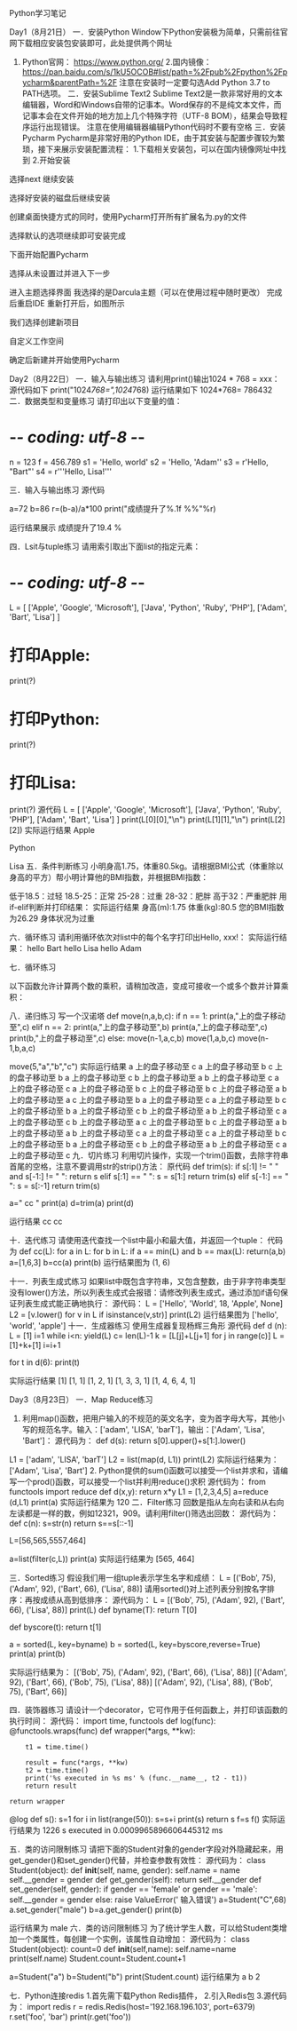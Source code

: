 Python学习笔记

Day1（8月21日）
一．安装Python
      Window下Python安装极为简单，只需前往官网下载相应安装包安装即可，此处提供两个网址
1.	Python官网：
https://www.python.org/
       2.国内镜像：https://pan.baidu.com/s/1kU5OCOB#list/path=%2Fpub%2Fpython%2Fpycharm&parentPath=%2F
注意在安装时一定要勾选Add Python 3.7 to PATH选项。
二．安装Sublime Text2
  Sublime Text2是一款非常好用的文本编辑器，Word和Windows自带的记事本。Word保存的不是纯文本文件，而记事本会在文件开始的地方加上几个特殊字符（UTF-8 BOM），结果会导致程序运行出现错误。
   注意在使用编辑器编辑Python代码时不要有空格
三．安装Pycharm
Pycharm是非常好用的Python IDE，由于其安装与配置步骤较为繁琐，接下来展示安装配置流程：
 1.下载相关安装包，可以在国内镜像网址中找到
 2.开始安装
 
选择next 继续安装
 
选择好安装的磁盘后继续安装
 
创建桌面快捷方式的同时，使用Pycharm打开所有扩展名为.py的文件
 
选择默认的选项继续即可安装完成

下面开始配置Pycharm
 
选择从未设置过并进入下一步
 
进入主题选择界面 我选择的是Darcula主题（可以在使用过程中随时更改）
完成后重启IDE
重新打开后，如图所示
 
我们选择创建新项目
 
自定义工作空间
 
确定后新建并开始使用Pycharm

Day2（8月22日）
一．输入与输出练习
        请利用print()输出1024 * 768 = xxx：
        源代码如下
        print("1024*768=",1024*768)
        运行结果如下
        1024*768= 786432
二．数据类型和变量练习
请打印出以下变量的值：

# -*- coding: utf-8 -*-
n = 123
f = 456.789
s1 = 'Hello, world'
s2 = 'Hello, \'Adam\''
s3 = r'Hello, "Bart"'
s4 = r'''Hello,
Lisa!'''
 
三．输入与输出练习
源代码 

a=72
b=86
r=(b-a)/a*100
print("成绩提升了%.1f %%"%r)

运行结果展示
成绩提升了19.4 %

四．Lsit与tuple练习
请用索引取出下面list的指定元素：

# -*- coding: utf-8 -*-

L = [
    ['Apple', 'Google', 'Microsoft'],
    ['Java', 'Python', 'Ruby', 'PHP'],
    ['Adam', 'Bart', 'Lisa']
]
# 打印Apple:
print(?)
# 打印Python:
print(?)
# 打印Lisa:
print(?)
源代码
L = [
    ['Apple', 'Google', 'Microsoft'],
    ['Java', 'Python', 'Ruby', 'PHP'],
    ['Adam', 'Bart', 'Lisa']
]
print(L[0][0],"\n")
print(L[1][1],"\n")
print(L[2][2])
实际运行结果
Apple

Python

Lisa
五．条件判断练习
小明身高1.75，体重80.5kg。请根据BMI公式（体重除以身高的平方）帮小明计算他的BMI指数，并根据BMI指数：

低于18.5：过轻
18.5-25：正常
25-28：过重
28-32：肥胖
高于32：严重肥胖
用if-elif判断并打印结果：
 实际运行结果
 身高(m):1.75
 体重(kg):80.5
 您的BMI指数为26.29 身体状况为过重

六．循环练习
请利用循环依次对list中的每个名字打印出Hello, xxx!：
实际运行结果：
hello Bart
hello Lisa
hello Adam
 
七．循环练习

以下函数允许计算两个数的乘积，请稍加改造，变成可接收一个或多个数并计算乘积：
 
八．递归练习
写一个汉诺塔
def move(n,a,b,c):
    if n == 1:
        print(a,"上的盘子移动至",c)
    elif n == 2:
        print(a,"上的盘子移动至",b)
        print(a,"上的盘子移动至",c)
        print(b,"上的盘子移动至",c)
    else:
        move(n-1,a,c,b)
        move(1,a,b,c)
        move(n-1,b,a,c)

move(5,"a","b","c")
 实际运行结果
 a 上的盘子移动至 c
 a 上的盘子移动至 b
 c 上的盘子移动至 b
 a 上的盘子移动至 c
 b 上的盘子移动至 a
 b 上的盘子移动至 c
 a 上的盘子移动至 c
 a 上的盘子移动至 b
 c 上的盘子移动至 b
 c 上的盘子移动至 a
 b 上的盘子移动至 a
 c 上的盘子移动至 b
 a 上的盘子移动至 c
 a 上的盘子移动至 b
 c 上的盘子移动至 b
 a 上的盘子移动至 c
 b 上的盘子移动至 a
 b 上的盘子移动至 c
 a 上的盘子移动至 c
 b 上的盘子移动至 a
 c 上的盘子移动至 b
 c 上的盘子移动至 a
 b 上的盘子移动至 a
 b 上的盘子移动至 c
 a 上的盘子移动至 c
 a 上的盘子移动至 b
 c 上的盘子移动至 b
 a 上的盘子移动至 c
 b 上的盘子移动至 a
 b 上的盘子移动至 c
 a 上的盘子移动至 c
九．切片练习
利用切片操作，实现一个trim()函数，去除字符串首尾的空格，注意不要调用str的strip()方法：
原代码
def trim(s):
    if s[:1] != " " and s[-1:] != " ":
        return s
    elif s[:1] == " ":
        s = s[1:]
        return trim(s)
    elif s[-1:] == " ":
        s = s[:-1]
        return trim(s)

a=" cc "
print(a)
d=trim(a)
print(d)

运行结果
 cc
cc

十．迭代练习
请使用迭代查找一个list中最小和最大值，并返回一个tuple：
代码为
def cc(L):
        for a in L:
            for b in L:
                if a == min(L) and b == max(L):
                    return(a,b)
a=[1,6,3]
b=cc(a)
print(b)
运行结果图为
 (1, 6)

十一．列表生成式练习
如果list中既包含字符串，又包含整数，由于非字符串类型没有lower()方法，所以列表生成式会报错：请修改列表生成式，通过添加if语句保证列表生成式能正确地执行：
源代码：
L = ['Hello', 'World', 18, 'Apple', None]
L2 = [v.lower() for v in L if isinstance(v,str)]
print(L2)
运行结果图为
 ['hello', 'world', 'apple']
 十一．生成器练习
使用生成器复现杨辉三角形
源代码
def d (n):
     L = [1]
     i=1
     while i<n:
       yield(L)
       c= len(L)-1
       k = [L[j]+L[j+1] for j in range(c)]
       L = [1]+k+[1]
       i=i+1

for t in d(6):
print(t)

实际运行结果
[1]
[1, 1]
[1, 2, 1]
[1, 3, 3, 1]
[1, 4, 6, 4, 1]


Day3（8月23日）
一．Map Reduce练习
1. 利用map()函数，把用户输入的不规范的英文名字，变为首字母大写，其他小写的规范名字。输入：['adam', 'LISA', 'barT']，输出：['Adam', 'Lisa', 'Bart']：
源代码为：
def d(s):
    return s[0].upper()+s[1:].lower()

L1 = ['adam', 'LISA', 'barT']
L2 = list(map(d, L1))
print(L2)
实际运行结果为：
 ['Adam', 'Lisa', 'Bart']
  2. Python提供的sum()函数可以接受一个list并求和，请编写一个prod()函数，可以接受一个list并利用reduce()求积
源代码为：
from functools import reduce
def d(x,y):
    return x*y
L1 = [1,2,3,4,5]
a=reduce (d,L1)
print(a)
实际运行结果为
 120
二．Filter练习
回数是指从左向右读和从右向左读都是一样的数，例如12321，909。请利用filter()筛选出回数：
源代码为：
def c(n):
    s=str(n)
    return s==s[::-1]

L=[56,565,5557,464]

a=list(filter(c,L))
print(a)
实际运行结果为
 [565, 464]

三．Sorted练习
假设我们用一组tuple表示学生名字和成绩：
L = [('Bob', 75), ('Adam', 92), ('Bart', 66), ('Lisa', 88)]
请用sorted()对上述列表分别按名字排序：再按成绩从高到低排序：
  源代码为：
L = [('Bob', 75), ('Adam', 92), ('Bart', 66), ('Lisa', 88)]
print(L)
def byname(T):
    return T[0]

def byscore(t):
    return t[1]

a = sorted(L, key=byname)
b = sorted(L, key=byscore,reverse=True)
print(a)
print(b)

实际运行结果为：
[('Bob', 75), ('Adam', 92), ('Bart', 66), ('Lisa', 88)]
[('Adam', 92), ('Bart', 66), ('Bob', 75), ('Lisa', 88)]
[('Adam', 92), ('Lisa', 88), ('Bob', 75), ('Bart', 66)]

四．装饰器练习
请设计一个decorator，它可作用于任何函数上，并打印该函数的执行时间：
源代码：
import time, functools
def log(func):
    @functools.wraps(func)
    def wrapper(*args, **kw):

        t1 = time.time()   
 
        result = func(*args, **kw)   
        t2 = time.time()   
        print('%s executed in %s ms' % (func.__name__, t2 - t1))    
        return result   
        
    return wrapper
@log
def s():
    s=1
    for i in list(range(50)):
      s=s+i
    print(s)
    return s
f=s
f()
实际运行结果为
 1226
 s executed in 0.0009965896606445312 ms

五．类的访问限制练习
请把下面的Student对象的gender字段对外隐藏起来，用get_gender()和set_gender()代替，并检查参数有效性：
源代码为：
class Student(object):
   def __init__(self, name, gender):
     self.name = name
     self.__gender = gender
   def get_gender(self):
    return self.__gender
   def set_gender(self, gender):
    if gender == 'female' or gender == 'male':
        self.__gender = gender
    else:
        raise ValueError(' 输入错误')
a=Student("C",68)
a.set_gender("male")
b=a.get_gender()
print(b)
 
运行结果为
 male
六．类的访问限制练习
为了统计学生人数，可以给Student类增加一个类属性，每创建一个实例，该属性自动增加：
源代码为：
class Student(object):
    count=0
    def __init__(self,name):
        self.name=name
        print(self.name)
        Student.count=Student.count+1
        
a=Student("a")
b=Student("b")
print(Student.count)
 运行结果为
 a
 b
 2

七．Python连接redis
1.首先需下载Python Redis插件，
2.引入Redis包
3.源代码为：
import redis
r = redis.Redis(host='192.168.196.103', port=6379)
r.set('foo', 'bar')
print(r.get('foo'))


